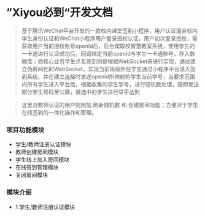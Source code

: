 # ”Xiyou必到“开发文档

> 基于腾讯WeChat平台开发的一款校内课堂签到小程序，用户认证混合校内学生身份认证和WeChat小程序用户登录授权认证，用户初次登录授权，需获取用户当前授权账号openId后，后台爬取校智慧教室系统，使用学生的一卡通进行认证成功后，回调绑定当前openId与学生一卡通账号，存入数据库；而核心业务学生点名签到则是根据WebSocket来进行实现，通过建立伪房间化的WebSocket，实现当前班级所在学生通过小程序平台进入签到系统，并在建立连接时发送openId所映射的学生当前学号，当要求范围内所有学生进入平台后，根据收集的学生学号，进行随机数处理，随即发送部分学生号码至公屏，被选中的学生进行举手达到

> 这里对教师认证的用户则附加 刷新随机数 和 创建房间功能；方便对于学生在线签到的一体化操作和管理。

### 项目功能模块
* 学生/教师注册认证模块
* 教师创建房间模块
* 学生线上加入房间模块
* 在线签到管理模块
* 关闭房间模块

### 模块介绍

* 1.学生/教师注册认证模块

    